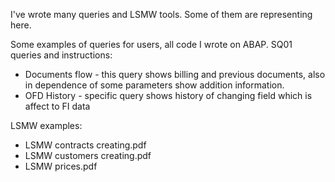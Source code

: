 I've wrote many queries and LSMW tools. Some of them are representing here.

Some examples of queries for users, all code I wrote on ABAP. SQ01 queries and instructions:
- Documents flow - this query shows billing and previous documents, also in dependence of some parameters show addition information. 
- OFD History - specific query shows history of changing field which is affect to FI data

LSMW examples:
- LSMW contracts creating.pdf
- LSMW customers creating.pdf
- LSMW prices.pdf
